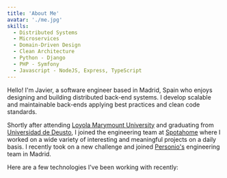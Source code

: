```yaml
---
title: 'About Me'
avatar: './me.jpg'
skills:
  - Distributed Systems
  - Microservices
  - Domain-Driven Design
  - Clean Architecture
  - Python - Django
  - PHP - Symfony
  - Javascript - NodeJS, Express, TypeScript
---
```


Hello! I'm Javier, a software engineer based in Madrid, Spain who enjoys designing and building distributed back-end systems. I develop scalable and maintainable back-ends applying best practices and clean code standards.

Shortly after attending [Loyola Marymount University](https://www.lmu.edu/) and graduating from [Universidad de Deusto](https://www.deusto.es/cs/Satellite/deusto/es/universidad-deusto), I joined the engineering team at [Spotahome](https://www.spotahome.com/) where I worked on a wide variety of interesting and meaningful projects on a daily basis. I recently took on a new challenge and joined [Personio's](https://www.personio.com/) engineering team in Madrid.

Here are a few technologies I've been working with recently:

